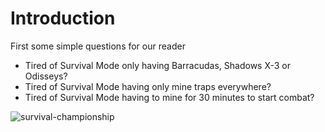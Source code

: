# Introduction
First some simple questions for our reader
- Tired of Survival Mode only having Barracudas, Shadows X-3 or Odisseys?
- Tired of Survival Mode having only mine traps everywhere?
- Tired of Survival Mode having to mine for 30 minutes to start combat?


![survival-championship](https://github.com/A198-A/Stablast.io-Survival-Championship/assets/130020021/fbebff1e-3525-4737-aecc-ebb685d9eb46)


